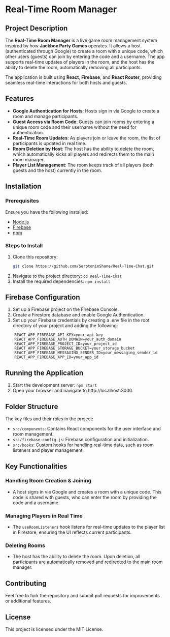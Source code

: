 # Real-Time Room Manager

## Project Description
The **Real-Time Room Manager** is a live game room management system inspired by how **Jackbox Party Games** operates. It allows a host (authenticated through Google) to create a room with a unique code, which other users (guests) can join by entering the code and a username. The app supports real-time updates of players in the room, and the host has the ability to delete the room, automatically removing all participants.

The application is built using **React**, **Firebase**, and **React Router**, providing seamless real-time interactions for both hosts and guests.

## Features
- **Google Authentication for Hosts**: Hosts sign in via Google to create a room and manage participants.
- **Guest Access via Room Code**: Guests can join rooms by entering a unique room code and their username without the need for authentication.
- **Real-Time Room Updates**: As players join or leave the room, the list of participants is updated in real time.
- **Room Deletion by Host**: The host has the ability to delete the room, which automatically kicks all players and redirects them to the main room manager.
- **Player List Management**: The room keeps track of all players (both guests and the host) currently in the room.

## Installation

### Prerequisites
Ensure you have the following installed:
- [Node.js](https://nodejs.org/)
- [Firebase](https://firebase.google.com/)
- [npm](https://www.npmjs.com/)

### Steps to Install
1. Clone this repository:
   ```bash
   git clone https://github.com/SerotoninShane/Real-Time-Chat.git


1. Navigate to the project directory:
```cd Real-Time-Chat```
2. Install the required dependencies:
```npm install```
## Firebase Configuration
1. Set up a Firebase project on the Firebase Console.
2. Create a Firestore database and enable Google Authentication.
3. Set up your Firebase credentials by creating a .env file in the root directory of your project and adding the following:
```
    REACT_APP_FIREBASE_API_KEY=your_api_key
    REACT_APP_FIREBASE_AUTH_DOMAIN=your_auth_domain
    REACT_APP_FIREBASE_PROJECT_ID=your_project_id
    REACT_APP_FIREBASE_STORAGE_BUCKET=your_storage_bucket
    REACT_APP_FIREBASE_MESSAGING_SENDER_ID=your_messaging_sender_id
    REACT_APP_FIREBASE_APP_ID=your_app_id
```

## Running the Application
1. Start the development server:
```npm start```
2. Open your browser and navigate to http://localhost:3000.

## Folder Structure
The key files and their roles in the project:

- `src/components`: Contains React components for the user interface and room management.
- `src/firebase-config.js`: Firebase configuration and initialization.
- `src/hooks`: Custom hooks for handling real-time data, such as room listeners and player management.

## Key Functionalities

### Handling Room Creation & Joining
- A host signs in via Google and creates a room with a unique code. This code is shared with guests, who can enter the room by providing the code and a username.

### Managing Players in Real Time
- The `useRoomListeners` hook listens for real-time updates to the player list in Firestore, ensuring the UI reflects current participants.

### Deleting Rooms
- The host has the ability to delete the room. Upon deletion, all participants are automatically removed and redirected to the main room manager.

## Contributing
Feel free to fork the repository and submit pull requests for improvements or additional features.

## License
This project is licensed under the MIT License.